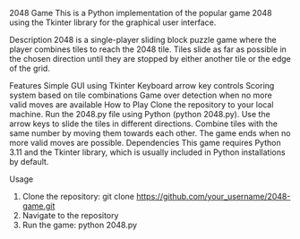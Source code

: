 2048 Game
This is a Python implementation of the popular game 2048 using the Tkinter library for the graphical user interface.

Description
2048 is a single-player sliding block puzzle game where the player combines tiles to reach the 2048 tile. Tiles slide as far as possible in the chosen direction until they are stopped by either another tile or the edge of the grid.

Features
Simple GUI using Tkinter
Keyboard arrow key controls
Scoring system based on tile combinations
Game over detection when no more valid moves are available
How to Play
Clone the repository to your local machine.
Run the 2048.py file using Python (python 2048.py).
Use the arrow keys to slide the tiles in different directions.
Combine tiles with the same number by moving them towards each other.
The game ends when no more valid moves are possible.
Dependencies
This game requires Python 3.11 and the Tkinter library, which is usually included in Python installations by default.

Usage
1. Clone the repository: git clone https://github.com/your_username/2048-game.git
2. Navigate to the repository
3. Run the game: python 2048.py

